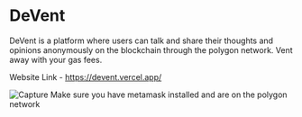 # DeVent

DeVent is a platform where users can talk and share their thoughts and opinions anonymously on the blockchain through the polygon network. 
Vent away with your gas fees.

Website Link - https://devent.vercel.app/

![Capture](https://user-images.githubusercontent.com/75518572/180188075-9f5ddbe2-8caf-4ad0-950a-0b51c1597478.PNG)
Make sure you have metamask installed and are on the polygon network
